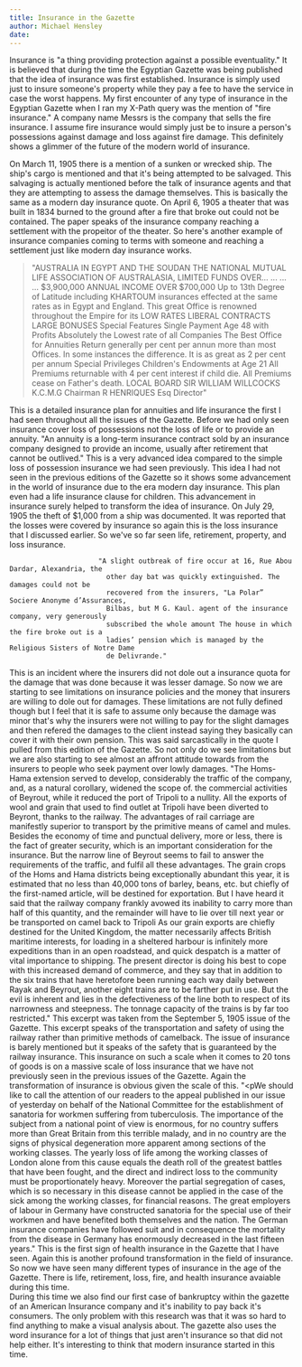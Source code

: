 ```yaml
---
title: Insurance in the Gazette
author: Michael Hensley
date:
---
```

Insurance is "a thing providing protection against a possible eventuality." It is believed that during the time the Egyptian Gazette was being published that the idea of insurance was first established. Insurance is simply used just to insure someone's property while they pay a fee to have the service in case the worst happens.
My first encounter of any type of insurance in the Egyptian Gazette when I ran my X-Path query was the mention of "fire insurance."
A company name Messrs is the company that sells the fire insurance.  I assume fire insurance would simply just be to insure a person's
possessions against damage and loss against fire damage.  This definitely shows a glimmer of the future of the modern world of insurance.

On March 11, 1905 there is a mention of a sunken or wrecked ship.  The ship's cargo is mentioned and that it's being attempted to be salvaged.
This salvaging is actually mentioned before the talk of insurance agents and that they are attempting to assess the damage themselves.
This is basically the same as a modern day insurance quote.  On April 6, 1905 a theater that was built in 1834 burned to the ground after
a fire that broke out could not be contained.  The paper speaks of the insurance company reaching a settlement with the propeitor of the theater.
So here's another example of insurance companies coming to terms with someone and reaching a settlement just like modern day insurance works.

>"AUSTRALIA IN EGYPT AND THE SOUDAN THE NATIONAL MUTUAL LIFE ASSOCIATION OF
                        AUSTRALASIA, LIMITED FUNDS OVER... ... ... ... $3,900,000 ANNUAL INCOME OVER
                        $700,000 Up to 13th Degree of Latitude including KHARTOUM insurances
                        effected at the same rates as in Egypt and England. This great Office is
                        renowned throughout the Empire for its LOW RATES LIBERAL CONTRACTS LARGE
                        BONUSES Special Features Single Payment Age 48 with Profits Absolutely the
                        Lowest rate of all Companies The Best Office for Annuities Return generally
                        per cent per annun more than most Offices. In some instances the difference. It is as great as 2 per cent per annum Special Privileges Children's Endowments
                        at Age 21 All Premiums returnable with 4 per cent interest if child die. All
                        Premiums cease on Father's death. LOCAL BOARD SIR WILLIAM WILLCOCKS K.C.M.G
                        Chairman R HENRIQUES Esq Director"


This is a detailed insurance plan for annuities and life insurance the first I had seen throughout all the issues of the Gazette.
Before we had only seen insurance cover loss of possessions not the loss of life or to provide an annuity.
"An annuity is a long-term insurance contract sold by an insurance company designed to provide an income, usually after retirement that cannot be outlived."
This is a very advanced idea compared to the simple loss of possession insurance we had seen previously.  This idea I had not seen in the
previous editions of the Gazette so it shows some advancement in the world of insurance due to the era modern day insurance.  This plan even
had a life insurance clause for children.  This advancement in insurance surely helped to transform the idea of insurance.
On July 29, 1905 the theft of $1,000 from a ship was documented.  It was reported that the losses were covered by insurance so again this
is the loss insurance that I discussed earlier.  So we've so far seen life, retirement, property, and loss insurance.

                          "A slight outbreak of fire occur at 16, Rue Abou Dardar, Alexandria, the
                            other day bat was quickly extinguished. The damages could not be
                            recovered from the insurers, "La Polar” Sociere Anonyme d’Assurances,
                            Bilbas, but M G. Kaul. agent of the insurance company, very generously
                            subscribed the whole amount The house in which the fire broke out is a
                            ladies’ pension which is managed by the Religious Sisters of Notre Dame
                            de Delivrande."
This is an incident where the insurers did not dole out a insurance quota for the damage that was done because it was lesser damage.
So now we are starting to see limitations on insurance policies and the money that insurers are willing to dole out for damages.
These limitations are not fully defined though but I feel that it is safe to assume only because the damage was minor that's why the
insurers were not willing to pay for the slight damages and then refered the damages to the client instead saying they basically can
cover it with their own pension.  This was said sarcastically in the quote I pulled from this edition of the Gazette.
So not only do we see limitations but we are also starting to see almost an affront attitude towards from the insurers to people who seek
payment over lowly damages.
"The Homs-Hama extension served to develop, considerably the traffic of the
                        company, and, as a natural corollary, widened the scope of. the commercial
                        activities of Beyrout, while it reduced the port of Tripoli to a nullity.
                        All the exports of wool and grain that used to find outlet at Tripoli have
                        been diverted to Beyront, thanks to the railway. The advantages of rail
                        carriage are manifestly superior to transport by the primitive means of
                        camel and mules. Besides the economy of time and punctual delivery, more or
                        less, there is the fact of greater security, which is an important
                        consideration for the insurance. But the narrow line of Beyrout seems to
                        fail to answer the requirements of the traffic, and fulfil all these
                        advantages. The grain crops of the Homs and Hama districts being
                        exceptionally abundant this year, it is estimated that no less than 40,000
                        tons of barley, beans, etc. but chiefly of the first-named article, will be
                        destined for exportation. But I have heard it said that the railway company
                        frankly avowed its inability to carry more than half of this quantity, and
                        the remainder will have to lie over till next year or be transported on
                        camel back to Tripoli As our grain exports are chiefly destined for the
                        United Kingdom, the matter necessarily affects British maritime interests,
                        for loading in a sheltered harbour is infinitely more expeditions than in an
                        open roadstead, and quick despatch is a matter of vital importance to
                        shipping. The present director is doing his best to cope with this increased
                        demand of commerce, and they say that in addition to the six trains that
                        have heretofore been running each way daily between Rayak and Beyrout,
                        another eight trains are to be farther put in use. But the evil is inherent
                        and lies in the defectiveness of the line both to respect of its narrowness
                        and steepness. The tonnage capacity of the trains is by far too
                        restricted."
This excerpt was taken from the September 5, 1905 issue of the Gazette.  This excerpt speaks of the transportation and safety of using the railway
rather than primitive methods of camelback.  The issue of insurance is barely mentioned but it speaks of the safety that is guaranteed by the railway insurance.
This insurance on such a scale when it comes to 20 tons of goods is on a massive scale of loss insurance that we have not previously seen in the previous  issues
of the Gazette.  Again the transformation of insurance is obvious given the scale of this.
"<pWe should like to call the attention of our readers to the appeal published
                        in our issue of yesterday on behalf of the National Committee for the
                        establishment of sanatoria for workmen suffering from tuberculosis. The
                        importance of the subject from a national point of view is enormous, for no
                        country suffers more than Great Britain from this terrible malady, and in no
                        country are the signs of physical degeneration more apparent among sections
                        of the working classes. The yearly loss of life among the working classes of
                        London alone from this cause equals the death roll of the greatest battles
                        that have been fought, and the direct and indirect loss to the community
                        must be proportionately heavy. Moreover the partial segregation of cases,
                        which is so necessary in this disease cannot be applied in the case of the
                        sick among the working classes, for financial reasons. The great employers
                        of labour in Germany have constructed sanatoria for the special use of their
                        workmen and have benefited both themselves and the nation. The German
                        insurance companies have followed suit and in consequence the mortality from
                        the disease in Germany has enormously decreased in the last fifteen years."
This is the first sign of health insurance in the Gazette that I have seen.  Again this is another profound transformation in the field of insurance.  
So now we have seen many different types of insurance in the age of the Gazette.  There is life, retirement, loss, fire, and health insurance avaiable during this time.  
During this time we also find our first case of bankruptcy within the gazette of an American Insurance company and it's inability to pay back it's consumers.
The only problem with this research was that it was so hard to find anything to make a visual analysis about.  The gazette also uses the word insurance for a lot of things that just aren't insurance so that did not help either.  It's interesting to think that modern insurance started in this time.
